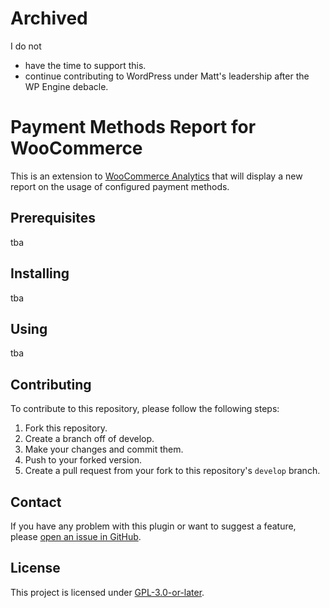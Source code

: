 # Archived

I do not

* have the time to support this.
* continue contributing to WordPress under Matt's leadership after the WP
  Engine debacle.

# Payment Methods Report for WooCommerce

This is an extension to [WooCommerce Analytics](https://woocommerce.com/document/woocommerce-analytics/) that will display a new report on the usage of configured payment methods.

## Prerequisites

tba

## Installing

tba

## Using

tba

## Contributing

To contribute to this repository, please follow the following steps:

1. Fork this repository.
2. Create a branch off of develop.
3. Make your changes and commit them.
4. Push to your forked version.
5. Create a pull request from your fork to this repository's `develop` branch.

## Contact

If you have any problem with this plugin or want to suggest a feature, please [open an issue in GitHub](https://github.com/kingkero/payment-methods-report-woocommerce/issues).

## License

This project is licensed under [GPL-3.0-or-later](https://www.gnu.org/licenses/gpl-3.0.html).
